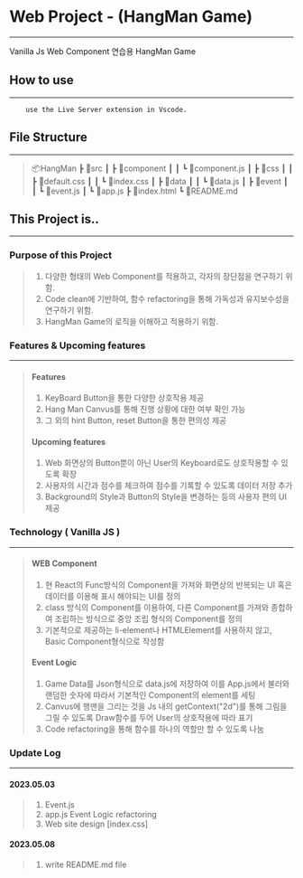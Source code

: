 # Web Project - (HangMan Game)
----------------------
Vanilla Js Web Component 연습용 HangMan Game

## How to use
-------------------
```
    use the Live Server extension in Vscode.
```

## File Structure
--------------------
> 📦HangMan
> ┣ 📂src
> ┃ ┣ 📂component
> ┃ ┃ ┗ 📜component.js
> ┃ ┣ 📂css
> ┃ ┃ ┣ 📜default.css
> ┃ ┃ ┗ 📜index.css
> ┃ ┣ 📂data
> ┃ ┃ ┗ 📜data.js
> ┃ ┣ 📂event
> ┃ ┃ ┗ 📜event.js
> ┃ ┗ 📜app.js
> ┣ 📜index.html
> ┗ 📜README.md

## This Project is..
-------------------
### Purpose of this Project

> 1. 다양한 형태의 Web Component를 적용하고, 각자의 장단점을 연구하기 위함.
> 2. Code clean에 기반하여, 함수 refactoring을 통해 가독성과 유지보수성을 연구하기 위함.
> 3. HangMan Game의 로직을 이해하고 적용하기 위함.
  
### Features & Upcoming features
------------------------
> #### Features
> 
> 1. KeyBoard Button을 통한 다양한 상호작용 제공
> 2. Hang Man Canvus를 통해 진행 상황에 대한 여부 확인 가능
> 3. 그 외의 hint Button, reset Button을 통한 편의성 제공
>
> #### Upcoming features
> 
> 1. Web 화면상의 Button뿐이 아닌 User의 Keyboard로도 상호작용할 수 있도록 확장
> 2. 사용자의 시간과 점수를 체크하여 점수를 기록할 수 있도록 데이터 저장 추가
> 3. Background의 Style과 Button의 Style을 변경하는 등의 사용자 편의 UI 제공

### Technology ( Vanilla JS )
-------------------------
> #### WEB Component
> 1. 현 React의 Func방식의 Component을 가져와 화면상의 반복되는 UI 혹은 데이터를 이용해 표시 해야되는 UI를 정의
> 2. class 방식의 Component를 이용하여, 다른 Component를 가져와 종합하여 조립하는 방식으로 중앙 조립 형식의 Component를 정의
> 3. 기본적으로 제공하는 li-element나 HTMLElement를 사용하지 않고, Basic Component형식으로 작성함
> 
> #### Event Logic
> 1. Game Data를 Json형식으로 data.js에 저장하여 이를 App.js에서 불러와 랜덤한 숫자에 따라서 기본적인 Component의 element를 세팅
> 2. Canvus에 행맨을 그리는 것을 Js 내의 getContext("2d")를 통해 그림을 그릴 수 있도록 Draw함수를 두어 User의 상호작용에 따라 표기
> 3. Code refactoring을 통해 함수를 하나의 역할만 할 수 있도록 나눔

### Update Log
------------------
#### 2023.05.03
> 1. Event.js
> 2. app.js Event Logic refactoring
> 3. Web site design [index.css]

#### 2023.05.08
> 1. write README.md file